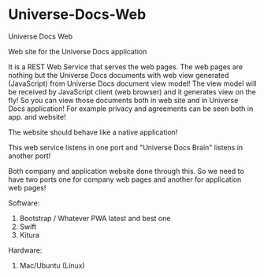 # Universe-Docs-Web
Universe Docs Web

Web site for the Universe Docs application

It is a REST Web Service that serves the web pages. The web pages are nothing but the Universe Docs documents with web view generated (JavaScript) from Universe Docs document view model! The view model will be received by JavaScript client (web browser) and it generates view on the fly! So you can view those documents both in web site and in Universe Docs application! For example privacy and agreements can be seen both in app. and website!

The website should behave like a native application! 

This web service listens in one port and "Universe Docs Brain" listens in another port!

Both company and application website done through this. So we need to have two ports one for company web pages and another for application web pages!

Software:
1. Bootstrap / Whatever PWA latest and best one
2. Swift
3. Kitura

Hardware:
1. Mac/Ubuntu (Linux)
